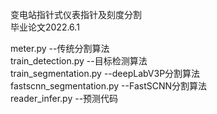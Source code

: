 变电站指针式仪表指针及刻度分割  
毕业论文2022.6.1  

meter.py                                       --传统分割算法  
train_detection.py                             --目标检测算法  
train_segmentation.py                          --deepLabV3P分割算法  
fastscnn_segmentation.py                       --FastSCNN分割算法  
reader_infer.py                                --预测代码  
